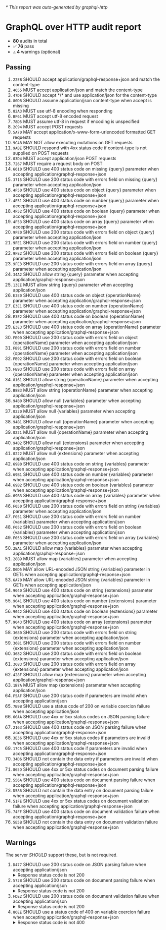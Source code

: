 <i>* This report was auto-generated by graphql-http</i>

<h1>GraphQL over HTTP audit report</h1>

<ul>
<li><b>80</b> audits in total</li>
<li><span style="font-family: monospace">✅</span> <b>76</b> pass</li>
<li><span style="font-family: monospace">⚠️</span> <b>4</b> warnings (optional)</li>
</ul>

<h2>Passing</h2>
<ol>
<li><code>22EB</code> SHOULD accept application/graphql-response+json and match the content-type</li>
<li><code>4655</code> MUST accept application/json and match the content-type</li>
<li><code>47DE</code> SHOULD accept */* and use application/json for the content-type</li>
<li><code>80D8</code> SHOULD assume application/json content-type when accept is missing</li>
<li><code>82A3</code> MUST use utf-8 encoding when responding</li>
<li><code>BF61</code> MUST accept utf-8 encoded request</li>
<li><code>78D5</code> MUST assume utf-8 in request if encoding is unspecified</li>
<li><code>2C94</code> MUST accept POST requests</li>
<li><code>5A70</code> MAY accept application/x-www-form-urlencoded formatted GET requests</li>
<li><code>9C48</code> MAY NOT allow executing mutations on GET requests</li>
<li><code>9ABE</code> SHOULD respond with 4xx status code if content-type is not supplied on POST requests</li>
<li><code>03D4</code> MUST accept application/json POST requests</li>
<li><code>7267</code> MUST require a request body on POST</li>
<li><code>6610</code> SHOULD use 400 status code on missing {query} parameter when accepting application/graphql-response+json</li>
<li><code>3715</code> SHOULD use 200 status code with errors field on missing {query} parameter when accepting application/json</li>
<li><code>4F50</code> SHOULD use 400 status code on object {query} parameter when accepting application/graphql-response+json</li>
<li><code>4F51</code> SHOULD use 400 status code on number {query} parameter when accepting application/graphql-response+json</li>
<li><code>4F52</code> SHOULD use 400 status code on boolean {query} parameter when accepting application/graphql-response+json</li>
<li><code>4F53</code> SHOULD use 400 status code on array {query} parameter when accepting application/graphql-response+json</li>
<li><code>9FE0</code> SHOULD use 200 status code with errors field on object {query} parameter when accepting application/json</li>
<li><code>9FE1</code> SHOULD use 200 status code with errors field on number {query} parameter when accepting application/json</li>
<li><code>9FE2</code> SHOULD use 200 status code with errors field on boolean {query} parameter when accepting application/json</li>
<li><code>9FE3</code> SHOULD use 200 status code with errors field on array {query} parameter when accepting application/json</li>
<li><code>34A2</code> SHOULD allow string {query} parameter when accepting application/graphql-response+json</li>
<li><code>13EE</code> MUST allow string {query} parameter when accepting application/json</li>
<li><code>E3E0</code> SHOULD use 400 status code on object {operationName} parameter when accepting application/graphql-response+json</li>
<li><code>E3E1</code> SHOULD use 400 status code on number {operationName} parameter when accepting application/graphql-response+json</li>
<li><code>E3E2</code> SHOULD use 400 status code on boolean {operationName} parameter when accepting application/graphql-response+json</li>
<li><code>E3E3</code> SHOULD use 400 status code on array {operationName} parameter when accepting application/graphql-response+json</li>
<li><code>FB90</code> SHOULD use 200 status code with errors field on object {operationName} parameter when accepting application/json</li>
<li><code>FB91</code> SHOULD use 200 status code with errors field on number {operationName} parameter when accepting application/json</li>
<li><code>FB92</code> SHOULD use 200 status code with errors field on boolean {operationName} parameter when accepting application/json</li>
<li><code>FB93</code> SHOULD use 200 status code with errors field on array {operationName} parameter when accepting application/json</li>
<li><code>8161</code> SHOULD allow string {operationName} parameter when accepting application/graphql-response+json</li>
<li><code>B8B3</code> MUST allow string {operationName} parameter when accepting application/json</li>
<li><code>94B0</code> SHOULD allow null {variables} parameter when accepting application/graphql-response+json</li>
<li><code>0220</code> MUST allow null {variables} parameter when accepting application/json</li>
<li><code>94B1</code> SHOULD allow null {operationName} parameter when accepting application/graphql-response+json</li>
<li><code>0221</code> MUST allow null {operationName} parameter when accepting application/json</li>
<li><code>94B2</code> SHOULD allow null {extensions} parameter when accepting application/graphql-response+json</li>
<li><code>0222</code> MUST allow null {extensions} parameter when accepting application/json</li>
<li><code>69B0</code> SHOULD use 400 status code on string {variables} parameter when accepting application/graphql-response+json</li>
<li><code>69B1</code> SHOULD use 400 status code on number {variables} parameter when accepting application/graphql-response+json</li>
<li><code>69B2</code> SHOULD use 400 status code on boolean {variables} parameter when accepting application/graphql-response+json</li>
<li><code>69B3</code> SHOULD use 400 status code on array {variables} parameter when accepting application/graphql-response+json</li>
<li><code>F050</code> SHOULD use 200 status code with errors field on string {variables} parameter when accepting application/json</li>
<li><code>F051</code> SHOULD use 200 status code with errors field on number {variables} parameter when accepting application/json</li>
<li><code>F052</code> SHOULD use 200 status code with errors field on boolean {variables} parameter when accepting application/json</li>
<li><code>F053</code> SHOULD use 200 status code with errors field on array {variables} parameter when accepting application/json</li>
<li><code>2EA1</code> SHOULD allow map {variables} parameter when accepting application/graphql-response+json</li>
<li><code>28B9</code> MUST allow map {variables} parameter when accepting application/json</li>
<li><code>D6D5</code> MAY allow URL-encoded JSON string {variables} parameter in GETs when accepting application/graphql-response+json</li>
<li><code>6A70</code> MAY allow URL-encoded JSON string {variables} parameter in GETs when accepting application/json</li>
<li><code>9040</code> SHOULD use 400 status code on string {extensions} parameter when accepting application/graphql-response+json</li>
<li><code>9041</code> SHOULD use 400 status code on number {extensions} parameter when accepting application/graphql-response+json</li>
<li><code>9042</code> SHOULD use 400 status code on boolean {extensions} parameter when accepting application/graphql-response+json</li>
<li><code>9043</code> SHOULD use 400 status code on array {extensions} parameter when accepting application/graphql-response+json</li>
<li><code>3680</code> SHOULD use 200 status code with errors field on string {extensions} parameter when accepting application/json</li>
<li><code>3681</code> SHOULD use 200 status code with errors field on number {extensions} parameter when accepting application/json</li>
<li><code>3682</code> SHOULD use 200 status code with errors field on boolean {extensions} parameter when accepting application/json</li>
<li><code>3683</code> SHOULD use 200 status code with errors field on array {extensions} parameter when accepting application/json</li>
<li><code>428F</code> SHOULD allow map {extensions} parameter when accepting application/graphql-response+json</li>
<li><code>1B7A</code> MUST allow map {extensions} parameter when accepting application/json</li>
<li><code>F5AF</code> SHOULD use 200 status code if parameters are invalid when accepting application/json</li>
<li><code>7B9B</code> SHOULD use a status code of 200 on variable coercion failure when accepting application/json</li>
<li><code>60AA</code> SHOULD use 4xx or 5xx status codes on JSON parsing failure when accepting application/graphql-response+json</li>
<li><code>2163</code> SHOULD use 400 status code on JSON parsing failure when accepting application/graphql-response+json</li>
<li><code>3E36</code> SHOULD use 4xx or 5xx status codes if parameters are invalid when accepting application/graphql-response+json</li>
<li><code>17C5</code> SHOULD use 400 status code if parameters are invalid when accepting application/graphql-response+json</li>
<li><code>34D6</code> SHOULD not contain the data entry if parameters are invalid when accepting application/graphql-response+json</li>
<li><code>865D</code> SHOULD use 4xx or 5xx status codes on document parsing failure when accepting application/graphql-response+json</li>
<li><code>556A</code> SHOULD use 400 status code on document parsing failure when accepting application/graphql-response+json</li>
<li><code>D586</code> SHOULD not contain the data entry on document parsing failure when accepting application/graphql-response+json</li>
<li><code>51FE</code> SHOULD use 4xx or 5xx status codes on document validation failure when accepting application/graphql-response+json</li>
<li><code>74FF</code> SHOULD use 400 status code on document validation failure when accepting application/graphql-response+json</li>
<li><code>5E5B</code> SHOULD not contain the data entry on document validation failure when accepting application/graphql-response+json</li>
</ol>

<h2>Warnings</h2>
The server <i>SHOULD</i> support these, but is not required.
<ol>
<li><code>D477</code> SHOULD use 200 status code on JSON parsing failure when accepting application/json
<details>
<summary>Response status code is not 200</summary>
<pre><code class="lang-json">{
  "statusText": "Bad Request",
  "status": 400,
  "headers": {
    "date": "<timestamp>",
    "content-type": "application/json; charset=utf-8",
    "content-length": "57",
    "connection": "close"
  },
  "body": {
    "errors": [
      {
        "path": [],
        "message": "Unable to parse JSON"
      }
    ]
  }
}
</code></pre>
</details>
</li>
<li><code>572B</code> SHOULD use 200 status code on document parsing failure when accepting application/json
<details>
<summary>Response status code is not 200</summary>
<pre><code class="lang-json">{
  "statusText": "Bad Request",
  "status": 400,
  "headers": {
    "date": "<timestamp>",
    "content-type": "application/json; charset=utf-8",
    "content-length": "95",
    "connection": "close"
  },
  "body": {
    "errors": [
      {
        "path": [],
        "message": "Operation of this type is not allowed and has been blocked"
      }
    ]
  }
}
</code></pre>
</details>
</li>
<li><code>FDE2</code> SHOULD use 200 status code on document validation failure when accepting application/json
<details>
<summary>Response status code is not 200</summary>
<pre><code class="lang-json">{
  "statusText": "Bad Request",
  "status": 400,
  "headers": {
    "date": "<timestamp>",
    "content-type": "application/json; charset=utf-8",
    "content-length": "95",
    "connection": "close"
  },
  "body": {
    "errors": [
      {
        "path": [],
        "message": "Operation of this type is not allowed and has been blocked"
      }
    ]
  }
}
</code></pre>
</details>
</li>
<li><code>86EE</code> SHOULD use a status code of 400 on variable coercion failure when accepting application/graphql-response+json
<details>
<summary>Response status code is not 400</summary>
<pre><code class="lang-json">{
  "statusText": "OK",
  "status": 200,
  "headers": {
    "date": "<timestamp>",
    "content-type": "application/graphql-response+json; charset=utf-8, application/graphql-response+json",
    "content-length": "136",
    "connection": "close"
  },
  "body": {
    "errors": [
      {
        "path": [],
        "message": "Variable \"$id\" is never used in operation \"CoerceFailure\".",
        "locations": [
          {
            "line": 1,
            "column": 21
          }
        ]
      }
    ]
  }
}
</code></pre>
</details>
</li>
</ol>


